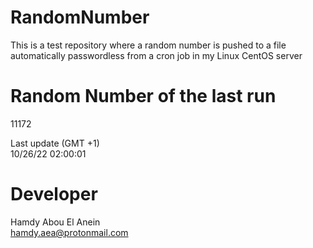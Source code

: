 # RandomNumber    
This is a test repository where a random number is pushed to a file automatically passwordless from a cron job in my Linux CentOS server    
# Random Number of the last run   
11172
      
Last update (GMT +1)    
10/26/22 02:00:01
# Developer    
Hamdy Abou El Anein   
hamdy.aea@protonmail.com

